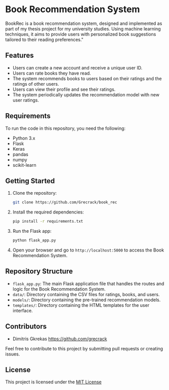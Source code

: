 # Book Recommendation System

BookRec is a book recommendation system, designed and implemented as part of my thesis project for my university studies. Using machine learning techniques, it aims to provide users with personalized book suggestions tailored to their reading preferences."
## Features

- Users can create a new account and receive a unique user ID.
- Users can rate books they have read.
- The system recommends books to users based on their ratings and the ratings of other users.
- Users can view their profile and see their ratings.
- The system periodically updates the recommendation model with new user ratings.

## Requirements

To run the code in this repository, you need the following:

- Python 3.x
- Flask
- Keras
- pandas
- numpy
- scikit-learn

## Getting Started

1. Clone the repository:

   ```bash
   git clone https://github.com/Grecrack/book_rec
   ```

2. Install the required dependencies:

   ```bash
   pip install -r requirements.txt
   ```

3. Run the Flask app:

   ```bash
   python flask_app.py
   ```

4. Open your browser and go to `http://localhost:5000` to access the Book Recommendation System.

## Repository Structure

- `flask_app.py`: The main Flask application file that handles the routes and logic for the Book Recommendation System.
- `data/`: Directory containing the CSV files for ratings, books, and users.
- `models/`: Directory containing the pre-trained recommendation models.
- `templates/`: Directory containing the HTML templates for the user interface.



## Contributors

- Dimitris Gkrekas https://github.com/grecrack

Feel free to contribute to this project by submitting pull requests or creating issues.

## License

This project is licensed under the [MIT License](LICENSE)
